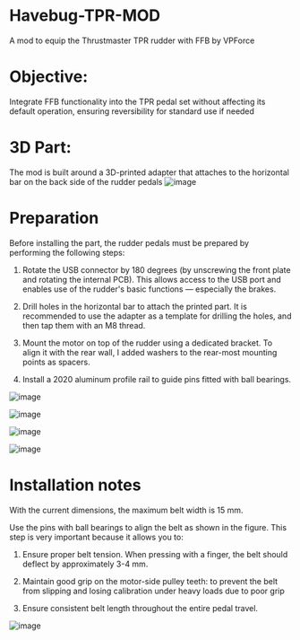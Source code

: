 # Havebug-TPR-MOD
A mod to equip the Thrustmaster TPR rudder with FFB by VPForce

# Objective:
Integrate FFB functionality into the TPR pedal set without affecting its default operation, ensuring reversibility for standard use if needed

# 3D Part:
The mod is built around a 3D-printed adapter that attaches to the horizontal bar on the back side of the rudder pedals
![image](https://github.com/user-attachments/assets/4ac17b92-1601-4278-80e1-61977e26a740)

# Preparation
Before installing the part, the rudder pedals must be prepared by performing the following steps:

  1. Rotate the USB connector by 180 degrees (by unscrewing the front plate and rotating the internal PCB).
This allows access to the USB port and enables use of the rudder's basic functions — especially the brakes.

  2. Drill holes in the horizontal bar to attach the printed part.
It is recommended to use the adapter as a template for drilling the holes, and then tap them with an M8 thread.

  3. Mount the motor on top of the rudder using a dedicated bracket.
To align it with the rear wall, I added washers to the rear-most mounting points as spacers.

 4. Install a 2020 aluminum profile rail to guide pins fitted with ball bearings.

![image](https://github.com/user-attachments/assets/abddb199-b57a-4705-bcef-22846791570f)

![image](https://github.com/user-attachments/assets/7942e5c2-89e7-4928-9da3-f9548814c757)

![image](https://github.com/user-attachments/assets/fbaef9a5-b230-44a4-a121-425e8468cb01)

![image](https://github.com/user-attachments/assets/85903938-0b53-48e1-8836-d8104a5ea136)


# Installation notes

With the current dimensions, the maximum belt width is 15 mm.

Use the pins with ball bearings to align the belt as shown in the figure.
This step is very important because it allows you to:

  1. Ensure proper belt tension. When pressing with a finger, the belt should deflect by approximately 3-4 mm.

  2. Maintain good grip on the motor-side pulley teeth: to prevent the belt from slipping and losing calibration under heavy loads due to poor grip

  3. Ensure consistent belt length throughout the entire pedal travel.

![image](https://github.com/user-attachments/assets/b6f93ff6-554e-4ba6-9d50-ac8f58b3b2d9)
